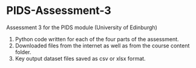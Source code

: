 # PIDS-Assessment-3
Assessment 3 for the PIDS module (University of Edinburgh)
1) Python code written for each of the four parts of the assessment.
2) Downloaded files from the internet as well as from the course content folder.
3) Key output dataset files saved as csv or xlsx format.
